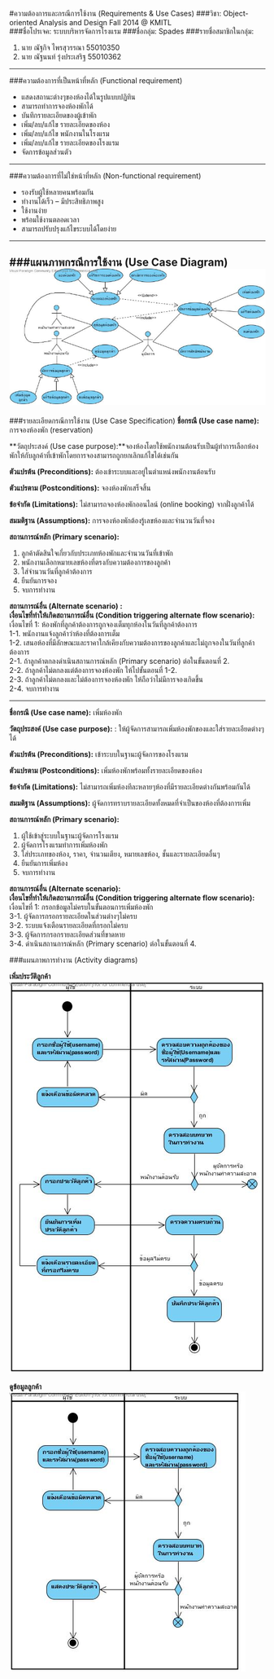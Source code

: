 #ความต้องการและกรณีการใช้งาน (Requirements & Use Cases)
###วิชา: Object-oriented Analysis and Design Fall 2014 @ KMITL  
###ชื่อโปรเจค: ระบบบริหารจัดการโรงแรม
###ชื่อกลุ่ม: Spades
###รายชื่อสมาชิกในกลุ่ม:  
1. นาย ณัฐกิจ ไพรสุวรรณา 55010350  
2. นาย ณัฐนนท์ รุ่งประเสริฐ 55010362  

--------------------------
###ความต้องการที่เป็นหน้าที่หลัก (Functional requirement)
* แสดงสถานะต่างๆของห้องได้ในรูปแบบปฏิทิน
* สามารถทำการจองห้องพักได้
* บันทึกรายละเอียดของผู้เข้าพัก
* เพิ่ม/ลบ/แก้ไข รายละเอียดของห้อง
* เพิ่ม/ลบ/แก้ไข พนักงานในโรงแรม
* เพิ่ม/ลบ/แก้ไข รายละเอียดของโรงแรม
* จัดการข้อมูลส่วนตัว

--------------------------
###ความต้องการที่ไม่ใช่หน้าที่หลัก (Non-functional requirement)
* รองรับผู้ใช้หลายคนพร้อมกัน
* ทำงานได้เร็ว – มีประสิทธิภาพสูง
* ใช้งานง่าย
* พร้อมใช้งานตลอดเวลา
* สามารถปรับปรุงแก้ไขระบบได้โดยง่าย

--------------------------
###แผนภาพกรณีการใช้งาน (Use Case Diagram)
![Use Case Diagram](https://github.com/CE-KMITL-OOAD-2014/hotel-management-system/blob/master/images/use%20case%20diagram.jpg)  
--------------------------

###รายละเอียดกรณีการใช้งาน (Use Case Specification)
**ชื่อกรณี (Use case name):** การจองห้องพัก (reservation)

**วัตถุประสงค์  (Use case purpose):**จองห้องโดยใช้พนักงานต้อนรับเป็นผู้ทำการเลือกห้องพักให้กับลูกค้าที่เข้าพักโดยการจองสามารถถูกยกเลิกแก้ไขได้เช่นกัน

**ตัวแปรต้น  (Preconditions):** ต้องเข้าระบบและอยู่ในตำแหน่งพนักงานต้อนรับ  

**ตัวแปรตาม (Postconditions):** จองห้องพักเสร็จสิ้น

**ข้อจำกัด (Limitations):**  ไม่สามารถจองห้องพักออนไลน์ (online booking) จากฝั่งลูกค้าได้

**สมมติฐาน (Assumptions):** การจองห้องพักต้องรู้เลขห้องและจำนวนวันที่จอง

**สถานการณ์หลัก (Primary scenario):**  
1. ลูกค้าตัดสินใจเกี่ยวกับประเภทห้องพักและจำนวนวันที่เข้าพัก  
2. พนักงานเลือกหมายเลขห้องที่ตรงกับความต้องการของลูกค้า  
3. ใส่จำนวนวันที่ลูกค้าต้องการ  
4. ยืนยันการจอง  
5. จบการทำงาน  

**สถานการณ์อื่น  (Alternate scenario) :**  
**เงื่อนไขที่ทำให้เกิดสถานการณ์อื่น (Condition triggering  alternate flow scenario):**  
เงื่อนไขที่ 1: ห้องพักที่ลูกค้าต้องการถูกจองเต็มทุกห้องในวันที่ลูกค้าต้องการ  
1-1. พนักงานแจ้งลูกค้าว่าห้องที่ต้องการเต็ม  
1-2. เสนอห้องที่มีลักษณะและราคาใกล้เคียงกับความต้องการของลูกค้าและไม่ถูกจองในวันที่ลูกค้าต้องการ  
2-1. ถ้าลูกค้าตกลงดำเนินสถานการณ์หลัก (Primary scenario) ต่อในขั้นตอนที่ 2.  
2-2. ถ้าลูกค้าไม่ตกลงแต่ต้องการจองห้องพัก ให้ไปขั้นตอนที่ 1-2.  
2-3. ถ้าลูกค้าไม่ตกลงและไม่ต้องการจองห้องพัก ให้ถือว่าไม่มีการจองเกิดขึ้น  
2-4. จบการทำงาน  

--------------------------

**ชื่อกรณี (Use case name):** เพิ่มห้องพัก

**วัตถุประสงค์  (Use case purpose):** : ให้ผู้จัดการสามารถเพิ่มห้องพักของและใส่รายละเอียดต่างๆได้

**ตัวแปรต้น  (Preconditions):** เข้าระบบในฐานะผู้จัดการของโรงแรม

**ตัวแปรตาม (Postconditions):** เพิ่มห้องพักพร้อมทั้งรายละเอียดของห้อง

**ข้อจำกัด (Limitations):**  ไม่สามารถเพิ่มห้องทีละหลายๆห้องที่มีรายละเอียดต่างกันพร้อมกันได้

**สมมติฐาน (Assumptions):**  ผู้จัดการทราบรายละเอียดทั้งหมดที่จำเป็นของห้องที่ต้องการเพิ่ม

**สถานการณ์หลัก (Primary scenario):**  
1. ผู้ใช้เข้าสู่ระบบในฐานะผู้จัดการโรงแรม  
2. ผู้จัดการโรงแรมทำการเพิ่มห้องพัก  
3. ใส่ประเภทของห้อง, ราคา, จำนวนเตียง, หมายเลขห้อง, ชั้นและรายละเอียดอื่นๆ  
4. ยืนยันการเพิ่มห้อง  
5. จบการทำงาน  

**สถานการณ์อื่น  (Alternate scenario):**  
**เงื่อนไขที่ทำให้เกิดสถานการณ์อื่น (Condition triggering  alternate flow scenario):**  
เงื่อนไขที่ 1: กรอกข้อมูลไม่ครบในขั้นตอนการเพิ่มห้องพัก  
3-1. ผู้จัดการกรอกรายละเอียดในส่วนต่างๆไม่ครบ  
3-2. ระบบแจ้งเตือนรายละเอียดที่กรอกไม่ครบ  
3-3. ผู้จัดการกรอกรายละเอียดส่วนที่ขาดหาย  
3-4. ดำเนินสถานการณ์หลัก (Primary scenario) ต่อในขั้นตอนที่ 4.  

###แผนภาพการทำงาน (Activity diagrams)  

**เพิ่มประวัติลูกค้า**  
![Activity diagram add customer profile](https://github.com/CE-KMITL-OOAD-2014/hotel-management-system/blob/master/images/act-add-customer-profile.jpg)

**ดูข้อมูลลูกค้า**  
![Activity diagram view customer profile](https://github.com/CE-KMITL-OOAD-2014/hotel-management-system/blob/master/images/act-view-customer-profile.jpg)
